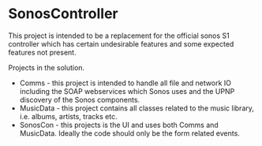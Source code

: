 # SonosController

This project is intended to be a replacement for the official sonos S1 controller which has certain undesirable features and some expected features not present.

Projects in the solution.

- Comms - this project is intended to handle all file and network IO including the SOAP webservices which Sonos uses and the UPNP discovery of the Sonos components.
- MusicData - this project contains all classes related to the music library, i.e. albums, artists, tracks etc.
- SonosCon - this projects is the UI and uses both Comms and MusicData. Ideally the code should only be the form related events.
